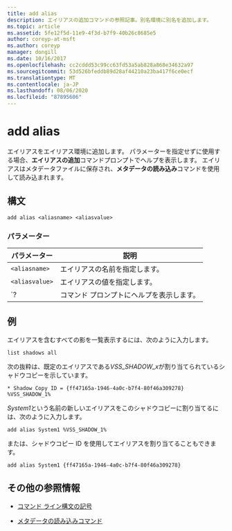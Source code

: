 ```yaml
---
title: add alias
description: エイリアスの追加コマンドの参照記事。別名環境に別名を追加します。
ms.topic: article
ms.assetid: 5fe12f5d-11e9-4f3d-b7f9-40b26c8685e5
author: coreyp-at-msft
ms.author: coreyp
manager: dongill
ms.date: 10/16/2017
ms.openlocfilehash: cc2cddd53c99cc63fd53a5ab828a868e34632a97
ms.sourcegitcommit: 53d526bfeddb89d28af44210a23ba417f6ce0ecf
ms.translationtype: MT
ms.contentlocale: ja-JP
ms.lasthandoff: 08/06/2020
ms.locfileid: "87895606"
---
```

# <a name="add-alias"></a>add alias

エイリアスをエイリアス環境に追加します。 パラメーターを指定せずに使用する場合、**エイリアスの追加**コマンドプロンプトでヘルプを表示します。 エイリアスはメタデータファイルに保存され、**メタデータの読み込み**コマンドを使用して読み込まれます。

## <a name="syntax"></a>構文

```
add alias <aliasname> <aliasvalue>
```

### <a name="parameters"></a>パラメーター

| パラメーター | 説明 |
| --------- | ----------- |
| `<aliasname>` | エイリアスの名前を指定します。 |
| `<aliasvalue>` | エイリアスの値を指定します。 |
| `? | コマンド プロンプトにヘルプを表示します。 |

## <a name="examples"></a>例

エイリアスを含むすべての影を一覧表示するには、次のように入力します。

```
list shadows all
```

次の抜粋は、既定のエイリアスである*VSS_SHADOW_x*が割り当てられているシャドウコピーを示しています。

```
* Shadow Copy ID = {ff47165a-1946-4a0c-b7f4-80f46a309278}
%VSS_SHADOW_1%
```

*System1*という名前の新しいエイリアスをこのシャドウコピーに割り当てるには、次のように入力します。

```
add alias System1 %VSS_SHADOW_1%
```

または、シャドウコピー ID を使用してエイリアスを割り当てることもできます。

```
add alias System1 {ff47165a-1946-4a0c-b7f4-80f46a309278}
```

## <a name="additional-references"></a>その他の参照情報

- [コマンド ライン構文の記号](command-line-syntax-key.md)

- [メタデータの読み込みコマンド](load-metadata.md)
